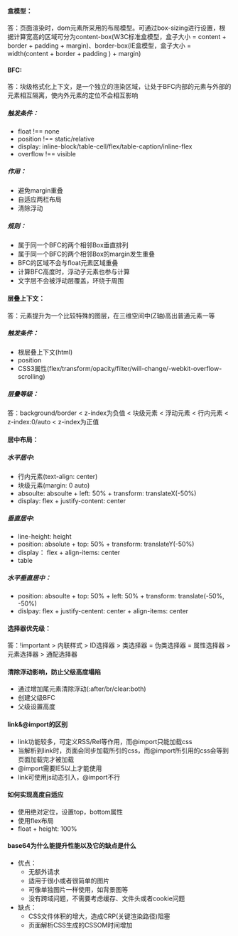 #### 盒模型：
答：页面渲染时，dom元素所采用的布局模型。可通过box-sizing进行设置，根据计算宽高的区域可分为content-box(W3C标准盒模型，盒子大小 = content + border + padding + margin)、border-box(IE盒模型，盒子大小 = width(content + border + padding ) + margin)

#### BFC:
答：块级格式化上下文，是一个独立的渲染区域，让处于BFC内部的元素与外部的元素相互隔离，使内外元素的定位不会相互影响
##### 触发条件：
* float !== none 
* position !== static/relative 
* display: inline-block/table-cell/flex/table-caption/inline-flex 
* overflow !== visible

##### 作用：
* 避免margin重叠   
* 自适应两栏布局 
* 清除浮动 
##### 规则： 
* 属于同一个BFC的两个相邻Box垂直排列 
* 属于同一个BFC的两个相邻Box的margin发生重叠
* BFC的区域不会与float元素区域重叠 
* 计算BFC高度时，浮动子元素也参与计算 
* 文字层不会被浮动层覆盖，环绕于周围

#### 层叠上下文：
答：元素提升为一个比较特殊的图层，在三维空间中(Z轴)高出普通元素一等
##### 触发条件： 
* 根层叠上下文(html) 
* position 
* CSS3属性(flex/transform/opacity/filter/will-change/-webkit-overflow-scrolling)
##### 层叠等级：
答：background/border < z-index为负值 < 块级元素 < 浮动元素 < 行内元素 < z-index:0/auto < z-index为正值

#### 居中布局：
##### 水平居中: 
* 行内元素(text-align: center) 
* 块级元素(margin: 0 auto) 
* absoulte: absoulte + left: 50% + transform: translateX(-50%) 
* display: flex + justify-content: center
##### 垂直居中: 
* line-height: height 
* position: absolute + top: 50% + transform: translateY(-50%) 
* display： flex + align-items: center 
* table
##### 水平垂直居中： 
* position: absoulte + top: 50% + left: 50% + transform: translate(-50%, -50%) 
* dislpay: flex + justify-centent: center + align-items: center

#### 选择器优先级：
答：!important > 内联样式 > ID选择器 > 类选择器 = 伪类选择器 = 属性选择器 > 元素选择器 > 通配选择器

#### 清除浮动影响，防止父级高度塌陷
* 通过增加尾元素清除浮动(:after/br/clear:both) 
* 创建父级BFC 
* 父级设置高度

#### link&@import的区别
* link功能较多，可定义RSS/Rel等作用，而@import只能加载css 
* 当解析到link时，页面会同步加载所引的css，而@import所引用的css会等到页面加载完才被加载 
* @import需要IE5以上才能使用 
* link可使用js动态引入，@import不行

#### 如何实现高度自适应
* 使用绝对定位，设置top，bottom属性
* 使用flex布局
* float + height: 100%

#### base64为什么能提升性能以及它的缺点是什么 
* 优点：
    * 无额外请求
    * 适用于很小或者很简单的图片
    * 可像单独图片一样使用，如背景图等
    * 没有跨域问题，不需要考虑缓存、文件头或者cookie问题
* 缺点：
    * CSS文件体积的增大，造成CRP(关键渲染路径)阻塞
    * 页面解析CSS生成的CSSOM时间增加